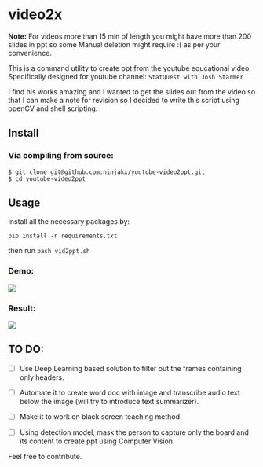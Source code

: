 # video2x  

**Note:** For videos more than 15 min of length you might have more than 200 slides in ppt so some Manual deletion might require :( as per your convenience.

This is a command utility to create ppt from the youtube educational video. 
Specifically designed for youtube channel: `StatQuest with Josh Starmer` 

I find his works amazing and I wanted to get the slides out from the video so that I can make a note for revision so I decided to write this script using openCV and shell scripting.

## Install
### Via compiling from source:
```console
$ git clone git@github.com:ninjakx/youtube-video2ppt.git
$ cd youtube-video2ppt
```

## Usage
Install all the necessary packages by:

`pip install -r requirements.txt`

then run `bash vid2ppt.sh`

### Demo:

![](https://github.com/ninjakx/youtube-video2ppt/blob/main/out1.png)

### Result:
 
![](https://github.com/ninjakx/youtube-video2ppt/blob/ebaf74d3c55192b1c4a832d147fe9fea08fa098b/output.png)

## TO DO:

- [ ] Use Deep Learning based solution to filter out the frames containing only headers.
- [ ] Automate it to create word doc with image and transcribe audio text below the image (will try to introduce text summarizer).
- [ ] Make it to work on black screen teaching method.
- [ ] Using detection model, mask the person to capture only the board and its content to create ppt using Computer Vision.


Feel free to contribute.



